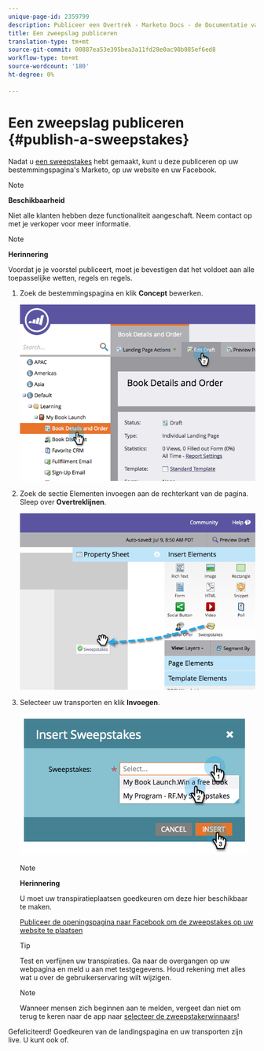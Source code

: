 ```yaml
---
unique-page-id: 2359799
description: Publiceer een Overtrek - Marketo Docs - de Documentatie van het Product
title: Een zweepslag publiceren
translation-type: tm+mt
source-git-commit: 00887ea53e395bea3a11fd28e0ac98b085ef6ed8
workflow-type: tm+mt
source-wordcount: '180'
ht-degree: 0%

---
```



# Een zweepslag publiceren {#publish-a-sweepstakes}

Nadat u [een sweepstakes](create-sweepstakes.md) hebt gemaakt, kunt u deze publiceren op uw bestemmingspagina&#39;s Marketo, op uw website en uw Facebook.

>[!NOTE]
>
>**Beschikbaarheid**
>
>Niet alle klanten hebben deze functionaliteit aangeschaft. Neem contact op met je verkoper voor meer informatie.

>[!NOTE]
>
>**Herinnering**
>
>Voordat je je voorstel publiceert, moet je bevestigen dat het voldoet aan alle toepasselijke wetten, regels en regels.

1. Zoek de bestemmingspagina en klik **Concept** bewerken.

   ![](assets/image2014-9-25-17-3a41-3a27.png)

1. Zoek de sectie Elementen invoegen aan de rechterkant van de pagina. Sleep over **Overtreklijnen**.

   ![](assets/image2014-9-25-17-3a41-3a31.png)

1. Selecteer uw transporten en klik **Invoegen**.

   ![](assets/image2014-9-25-17-3a41-3a35.png)

   >[!NOTE]
   >
   >**Herinnering**
   >
   >
   >U moet uw transpiratieplaatsen goedkeuren om deze hier beschikbaar te maken.

   [Publiceer de openingspagina naar ](../../../../product-docs/demand-generation/facebook/publish-landing-pages-to-facebook.md) [Facebook om de zweepstakes op uw website te plaatsen](../../../../product-docs/demand-generation/social/social-functions/deploy-social-on-your-website.md)

   >[!TIP]
   >
   >Test en verfijnen uw transpiraties. Ga naar de overgangen op uw webpagina en meld u aan met testgegevens. Houd rekening met alles wat u over de gebruikerservaring wilt wijzigen.

   >[!NOTE]
   >
   >Wanneer mensen zich beginnen aan te melden, vergeet dan niet om terug te keren naar de app naar [selecteer de zweepstakerwinnaars](select-sweepstakes-winners.md)!

Gefeliciteerd! Goedkeuren van de landingspagina en uw transporten zijn live. U kunt ook of.